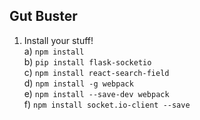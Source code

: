 ## Gut Buster

1. Install your stuff!    
  a) `npm install`    
  b) `pip install flask-socketio`    
  c) `npm install react-search-field`    
  d) `npm install -g webpack`    
  e) `npm install --save-dev webpack`    
  f) `npm install socket.io-client --save` 
